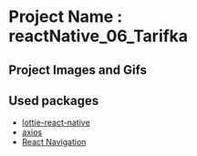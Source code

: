 # Project Name : reactNative_06_Tarifka
## Project Images and Gifs

## Used packages
- [lottie-react-native](https://www.npmjs.com/package/lottie-react-native)
- [axios](https://www.npmjs.com/package/axios/v/0.26.0)
- [React Navigation](https://reactnavigation.org/docs/getting-started/)


<!-- In my case I have been able to avoid this error by running the app resetting the cache: npm start --reset-cache -->


